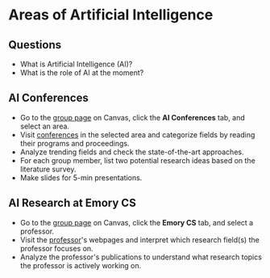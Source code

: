 # Areas of Artificial Intelligence

## Questions

* What is Artificial Intelligence (AI)?
* What is the role of AI at the moment?

## AI Conferences

* Go to the [group page](https://canvas.emory.edu/courses/105451/groups) on Canvas, click the **AI Conferences** tab, and select an area.
* Visit [conferences](ai_conferences.md) in the selected area and categorize fields by reading their programs and proceedings.
* Analyze trending fields and check the state-of-the-art approaches.
* For each group member, list two potential research ideas based on the literature survey.
* Make slides for 5-min presentations.

## AI Research at Emory CS

* Go to the [group page](https://canvas.emory.edu/courses/105451/groups) on Canvas, click the **Emory CS** tab, and select a professor.
* Visit the [professor](ai_emorycs.md)'s webpages and interpret which research field(s) the professor focuses on.
* Analyze the professor's publications to understand what research topics the professor is actively working on.